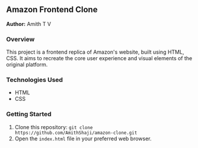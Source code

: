 ## Amazon Frontend Clone

**Author:** Amith T V

### Overview
This project is a frontend replica of Amazon's website, built using HTML, CSS. It aims to recreate the core user experience and visual elements of the original platform.

### Technologies Used
* HTML
* CSS

### Getting Started
1. Clone this repository: `git clone https://github.com/AmithShaji/amazon-clone.git`
2. Open the `index.html` file in your preferred web browser.
